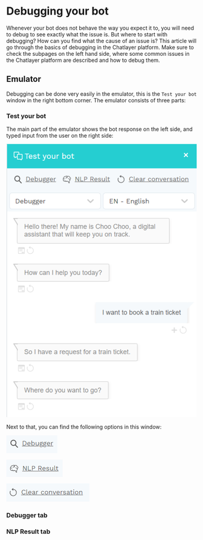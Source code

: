 # Debugging your bot

Whenever your bot does  not behave the way you expect it to, you will need to debug to see exactly what the issue is. But where to start with debugging? How can you find what the cause of an issue is? This article will go through the basics of debugging in the  Chatlayer platform. Make sure to check the subpages on the left hand side, where some common issues in the Chatlayer platform are described and how to debug them.

## Emulator

Debugging can be done very easily in the emulator, this is the `Test your bot` window in the right bottom corner. The emulator consists of three parts:

### Test your bot

The main part of the emulator shows the bot response on the left side, and typed input from the user on the right side:

![](../../.gitbook/assets/image%20%28499%29.png)

Next to that, you can find the following options in this window:

![Open the Debugger tab](../../.gitbook/assets/image%20%28495%29.png)

![Open the NLP Result tab](../../.gitbook/assets/image%20%28485%29.png)

![Clear the entire conversation history and saved variables and start from ](../../.gitbook/assets/image%20%28502%29.png)





### 

### Debugger tab



### NLP Result tab













